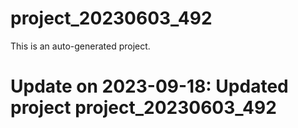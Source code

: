 # project_20230603_492

This is an auto-generated project.

# Update on 2023-09-18: Updated project project_20230603_492
